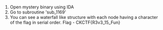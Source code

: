 1. Open mystery binary using IDA
2. Go to subroutine 'sub_1169'
3. You can see a waterfall like structure with each node having a character of the flag in serial order.
Flag - CKCTF{R3v3_15_Fun}